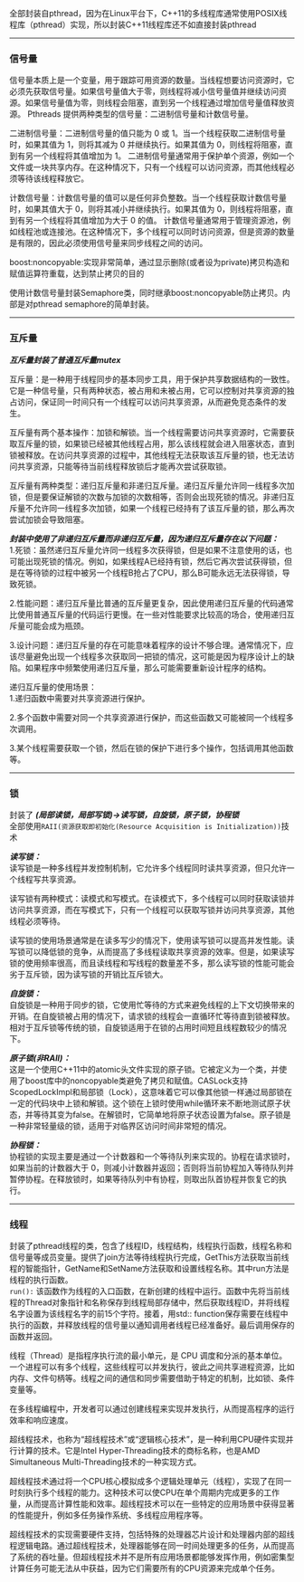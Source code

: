 全部封装自pthread，因为在Linux平台下，C++11的多线程库通常使用POSIX线程库（pthread）实现，所以封装C++11线程库还不如直接封装pthread

---

### 信号量

信号量本质上是一个变量，用于跟踪可用资源的数量。当线程想要访问资源时，它必须先获取信号量。如果信号量值大于零，则线程将减小信号量值并继续访问资源。如果信号量值为零，则线程会阻塞，直到另一个线程通过增加信号量值释放资源。
Pthreads 提供两种类型的信号量：二进制信号量和计数信号量。

二进制信号量：二进制信号量的值只能为 0 或 1。当一个线程获取二进制信号量时，如果其值为 1，则将其减为 0 并继续执行。如果其值为
0，则线程将阻塞，直到有另一个线程将其值增加为 1。
二进制信号量通常用于保护单个资源，例如一个文件或一块共享内存。在这种情况下，只有一个线程可以访问资源，而其他线程必须等待该线程释放它。

计数信号量：计数信号量的值可以是任何非负整数。当一个线程获取计数信号量时，如果其值大于 0，则将其减小并继续执行。如果其值为
0，则线程将阻塞，直到有另一个线程将其值增加为大于 0 的值。
计数信号量通常用于管理资源池，例如线程池或连接池。在这种情况下，多个线程可以同时访问资源，但是资源的数量是有限的，因此必须使用信号量来同步线程之间的访问。

boost:noncopyable:实现非常简单，通过显示删除(或者设为private)拷贝构造和赋值运算符重载，达到禁止拷贝的目的

使用计数信号量封装Semaphore类，同时继承boost:noncopyable防止拷贝。内部是对pthread semaphore的简单封装。

---

### 互斥量

**_互斥量封装了普通互斥量mutex_**

互斥量：是一种用于线程同步的基本同步工具，用于保护共享数据结构的一致性。它是一种信号量，只有两种状态，被占用和未被占用，它可以控制对共享资源的独占访问，保证同一时间只有一个线程可以访问共享资源，从而避免竞态条件的发生。

互斥量有两个基本操作：加锁和解锁。当一个线程需要访问共享资源时，它需要获取互斥量的锁，如果锁已经被其他线程占用，那么该线程就会进入阻塞状态，直到锁被释放。在访问共享资源的过程中，其他线程无法获取该互斥量的锁，也无法访问共享资源，只能等待当前线程释放锁后才能再次尝试获取锁。

互斥量有两种类型：递归互斥量和非递归互斥量。递归互斥量允许同一线程多次加锁，但是要保证解锁的次数与加锁的次数相等，否则会出现死锁的情况。非递归互斥量不允许同一线程多次加锁，如果一个线程已经持有了该互斥量的锁，那么再次尝试加锁会导致阻塞。

**_封装中使用了非递归互斥量而非递归互斥量，因为递归互斥量存在以下问题：_**  
1.死锁：虽然递归互斥量允许同一线程多次获得锁，但是如果不注意使用的话，也可能出现死锁的情况。例如，如果线程A已经持有锁，然后它再次尝试获得锁，但是在等待锁的过程中被另一个线程B抢占了CPU，那么B可能永远无法获得锁，导致死锁。

2.性能问题：递归互斥量比普通的互斥量更复杂，因此使用递归互斥量的代码通常比使用普通互斥量的代码运行更慢。在一些对性能要求比较高的场合，使用递归互斥量可能会成为瓶颈。

3.设计问题：递归互斥量的存在可能意味着程序的设计不够合理。通常情况下，应该尽量避免出现一个线程多次获取同一把锁的情况，这可能是因为程序设计上的缺陷。如果程序中频繁使用递归互斥量，那么可能需要重新设计程序的结构。

递归互斥量的使用场景：  
1.递归函数中需要对共享资源进行保护。

2.多个函数中需要对同一个共享资源进行保护，而这些函数又可能被同一个线程多次调用。

3.某个线程需要获取一个锁，然后在锁的保护下进行多个操作，包括调用其他函数等。


---

### 锁

封装了 **_(局部读锁，局部写锁)->读写锁，自旋锁，原子锁，协程锁_**  
全部使用`RAII(资源获取即初始化(Resource Acquisition is Initialization))`技术

**_读写锁：_**  
读写锁是一种多线程并发控制机制，它允许多个线程同时读共享资源，但只允许一个线程写共享资源。

读写锁有两种模式：读模式和写模式。在读模式下，多个线程可以同时获取读锁并访问共享资源，而在写模式下，只有一个线程可以获取写锁并访问共享资源，其他线程必须等待。

读写锁的使用场景通常是在读多写少的情况下，使用读写锁可以提高并发性能。读写锁可以降低锁的竞争，从而提高了多线程读取共享资源的效率。但是，如果读写锁的使用频率很高，而且读线程和写线程的数量差不多，那么读写锁的性能可能会劣于互斥锁，因为读写锁的开销比互斥锁大。

**_自旋锁：_**  
自旋锁是一种用于同步的锁，它使用忙等待的方式来避免线程的上下文切换带来的开销。在自旋锁被占用的情况下，请求锁的线程会一直循环忙等待直到锁被释放。相对于互斥锁等传统的锁，自旋锁适用于在锁的占用时间短且线程数较少的情况下。

**_原子锁(非RAII)：_**  
这是一个使用C++11中的atomic头文件实现的原子锁。它被定义为一个类，并使用了boost库中的noncopyable类避免了拷贝和赋值。CASLock支持ScopedLockImpl和局部锁（Lock），这意味着它可以像其他锁一样通过局部锁在一定的代码块中上锁和解锁。这个锁在上锁时使用while循环来不断地测试原子状态，并等待其变为false。在解锁时，它简单地将原子状态设置为false。原子锁是一种非常轻量级的锁，适用于对临界区访问时间非常短的情况。

**_协程锁：_**  
协程锁的实现主要是通过一个计数器和一个等待队列来实现的。协程在请求锁时，如果当前的计数器大于
0，则减小计数器并返回；否则将当前协程加入等待队列并暂停协程。在释放锁时，如果等待队列中有协程，则取出队首协程并恢复它的执行。

---

### 线程

封装了pthread线程的类，包含了线程ID，线程结构，线程执行函数，线程名称和信号量等成员变量。提供了join方法等待线程执行完成，GetThis方法获取当前线程的智能指针，GetName和SetName方法获取和设置线程名称。其中run方法是线程的执行函数。   
`run():`
该函数作为线程的入口函数，在新创建的线程中运行。函数中先将当前线程的Thread对象指针和名称保存到线程局部存储中，然后获取线程ID，并将线程名字设置为该线程名字的前15个字符。接着，用std::
function保存需要在线程中执行的函数，并释放线程的信号量以通知调用者线程已经准备好。最后调用保存的函数并返回。

线程（Thread）是指程序执行流的最小单元，是 CPU
调度和分派的基本单位。一个进程可以有多个线程，这些线程可以并发执行，彼此之间共享进程资源，比如内存、文件句柄等。线程之间的通信和同步需要借助于特定的机制，比如锁、条件变量等。

在多线程编程中，开发者可以通过创建线程来实现并发执行，从而提高程序的运行效率和响应速度。

超线程技术，也称为“超线程技术”或“逻辑核心技术”，是一种利用CPU硬件实现并行计算的技术。它是Intel Hyper-Threading技术的商标名称，也是AMD
Simultaneous Multi-Threading技术的一种实现方式。

超线程技术通过将一个CPU核心模拟成多个逻辑处理单元（线程），实现了在同一时刻执行多个线程的能力。这种技术可以使CPU在单个周期内完成更多的工作量，从而提高计算性能和效率。超线程技术可以在一些特定的应用场景中获得显著的性能提升，例如多任务操作系统、多线程应用程序等。

超线程技术的实现需要硬件支持，包括特殊的处理器芯片设计和处理器内部的超线程逻辑电路。通过超线程技术，处理器能够在同一时间处理更多的任务，从而提高了系统的吞吐量。但超线程技术并不是所有应用场景都能够发挥作用，例如密集型计算任务可能无法从中获益，因为它们需要所有的CPU资源来完成单个任务。